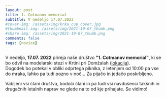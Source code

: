 ```yaml
---
layout: post
title: 1. Cotmanov memorial
subtitle: V nedeljo 17.07.2022
#cover-img: /assets/img/krka_cup_cover.jpg
#thumbnail-img: /assets/img/2021-10-07_thumb.png
#share-img: /assets/img/2021-10-07_thumb.png
comments: false
tags: [novice]
---
```


V nedeljo, **17.07. 2022**  prireja naše društvo **"1. Cotmanov memorial"**, ki se bo odvil na modelarski stezi v Krtini pri Domžalah ([lokacija](https://modraptica.si/lokacija/)).\
Dogodek bo potekal v obliki odprtega piknika, z letenjem od 10:00 pa vse do mraka, lahko pa tudi pozno v noč… Za pijačo in jedačo poskrbljeno.

Vabljeni vsi člani društva, bodoči člani in pa tudi vsi navdušenci takšnih in drugačnih letalnih naprav ne glede na to od kje prihajate. Se vidimo!
